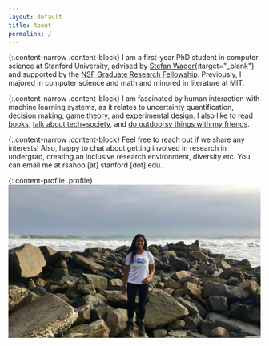 ```yaml
---
layout: default
title: About
permalink: /
---
```


{:.content-narrow .content-block}
I am a first-year PhD student in computer science at Stanford University, advised by [Stefan Wager](https://web.stanford.edu/~swager/){:target="_blank"} and supported by the [NSF Graduate Research Fellowship](https://www.nsfgrfp.org/). Previously, I majored in computer science and math and minored in literature at MIT. 
<!-- During undergrad, I was fortunate to work with [Igor Gilitschenski](https://www.gilitschenski.org/igor/), [Daniela Rus](http://danielarus.csail.mit.edu/), and [John Guttag](https://people.csail.mit.edu/guttag/) in my first research experiences. -->

{:.content-narrow .content-block}
I am fascinated by human interaction with machine learning systems, as it relates to uncertainty quantification, decision making, game theory, and experimental design. I also like to [read books](https://www.goodreads.com/user/show/90432444-roshni-sahoo), [talk about tech+society](https://stanford-cscs.github.io/), and [do outdoorsy things with my friends](../miscellaneous/). 

{:.content-narrow .content-block}
Feel free to reach out if we share any interests! Also, happy to chat about getting involved in research in undergrad, creating an inclusive research environment, diversity etc. You can email me at rsahoo [at] stanford [dot] edu.

{:.content-profile .profile}
![roshni](/imgs/roshni3.jpeg)
